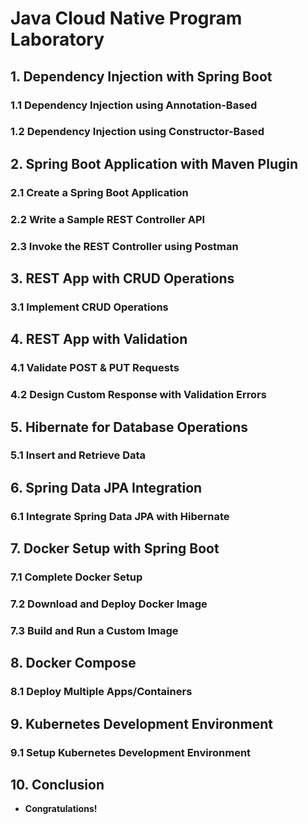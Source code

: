 # Java Cloud Native Program Laboratory

## 1. Dependency Injection with Spring Boot

   ### 1.1 Dependency Injection using Annotation-Based

   ### 1.2 Dependency Injection using Constructor-Based

## 2. Spring Boot Application with Maven Plugin

   ### 2.1 Create a Spring Boot Application

   ### 2.2 Write a Sample REST Controller API

   ### 2.3 Invoke the REST Controller using Postman

## 3. REST App with CRUD Operations

   ### 3.1 Implement CRUD Operations

## 4. REST App with Validation

   ### 4.1 Validate POST & PUT Requests

   ### 4.2 Design Custom Response with Validation Errors

## 5. Hibernate for Database Operations

   ### 5.1 Insert and Retrieve Data

## 6. Spring Data JPA Integration

   ### 6.1 Integrate Spring Data JPA with Hibernate

## 7. Docker Setup with Spring Boot

   ### 7.1 Complete Docker Setup

   ### 7.2 Download and Deploy Docker Image

   ### 7.3 Build and Run a Custom Image

## 8. Docker Compose

   ### 8.1 Deploy Multiple Apps/Containers

## 9. Kubernetes Development Environment

   ### 9.1 Setup Kubernetes Development Environment

## 10. Conclusion

   - **Congratulations!**

